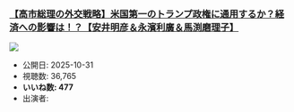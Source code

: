 ### [【高市総理の外交戦略】米国第一のトランプ政権に通用するか？経済への影響は！？【安井明彦＆永濱利廣＆馬渕磨理子】](https://www.youtube.com/watch?v=bIH6b9Kjp5o)
[![](https://img.youtube.com/vi/bIH6b9Kjp5o/sddefault.jpg)](https://www.youtube.com/watch?v=bIH6b9Kjp5o)
-   公開日: 2025-10-31
-   視聴数: 36,765
-   **いいね数: 477**
-   出演者: 
